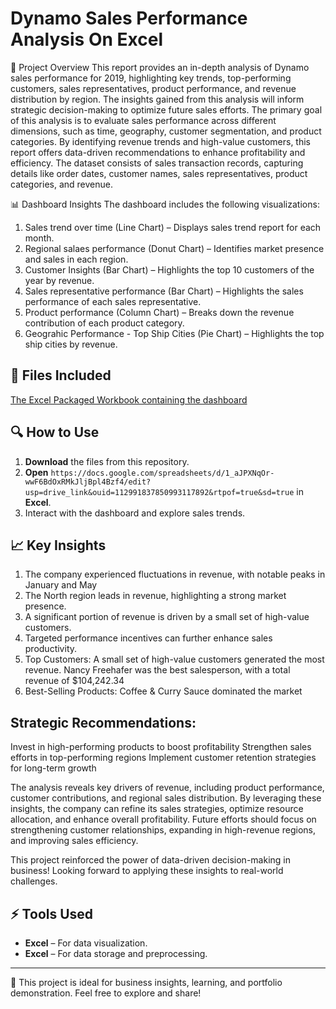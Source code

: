 # Dynamo Sales Performance Analysis On Excel

📌 Project Overview
This report provides an in-depth analysis of Dynamo sales performance for 2019, highlighting key trends, top-performing customers, sales representatives, product performance, and revenue distribution by region. The insights gained from this analysis will inform strategic decision-making to optimize future sales efforts. The primary goal of this analysis is to evaluate sales performance across different dimensions, such as time, geography, customer segmentation, and product categories. By identifying revenue trends and high-value customers, this report offers data-driven recommendations to enhance profitability and efficiency. The dataset consists of sales transaction records, capturing details like order dates, customer names, sales representatives, product categories, and revenue.

📊 Dashboard Insights
The dashboard includes the following visualizations:

1. Sales trend over time (Line Chart) – Displays sales trend report for each month.
2. Regional salaes performance (Donut Chart) – Identifies market presence and sales in each region.
3. Customer Insights (Bar Chart) – Highlights the top 10 customers of the year by revenue.
4. Sales representative performance (Bar Chart) – Highlights the sales performance of each sales representative.
5. Product performance (Column Chart) – Breaks down the revenue contribution of each product category.
6. Geograhic Performance - Top Ship Cities (Pie Chart) – Highlights the top ship cities by revenue.

## 📁 Files Included

[The Excel Packaged Workbook containing the dashboard](https://drive.google.com/file/d/1vdZZljiV4SUzm583uaZgHd9ME_vUcbM8/view?usp=drive_link) 

## 🔍 How to Use

1. **Download** the files from this repository.
2. **Open** `https://docs.google.com/spreadsheets/d/1_aJPXNqOr-wwF6BdOxRMkJljBpl4Bzf4/edit?usp=drive_link&ouid=112991837850993117892&rtpof=true&sd=true` in **Excel**.
3. Interact with the dashboard and explore sales trends.

## 📈 Key Insights

1. The company experienced fluctuations in revenue, with notable peaks in January and May
2. The North region leads in revenue, highlighting a strong market presence.
3. A significant portion of revenue is driven by a small set of high-value customers.
4. Targeted performance incentives can further enhance sales productivity.
5. Top Customers: A small set of high-value customers generated the most revenue. Nancy Freehafer was the best salesperson, with a total revenue of $104,242.34
6. Best-Selling Products: Coffee & Curry Sauce dominated the market

## Strategic Recommendations:
Invest in high-performing products to boost profitability
Strengthen sales efforts in top-performing regions
Implement customer retention strategies for long-term growth

The analysis reveals key drivers of revenue, including product performance, customer contributions, and regional sales distribution. By leveraging these insights, the company can refine its sales strategies, optimize resource allocation, and enhance overall profitability. Future efforts should focus on strengthening customer relationships, expanding in high-revenue regions, and improving sales efficiency.

This project reinforced the power of data-driven decision-making in business! Looking forward to applying these insights to real-world challenges.

## ⚡ Tools Used

- **Excel** – For data visualization.
- **Excel** – For data storage and preprocessing.

---

🚀 This project is ideal for business insights, learning, and portfolio demonstration. Feel free to explore and share!  
